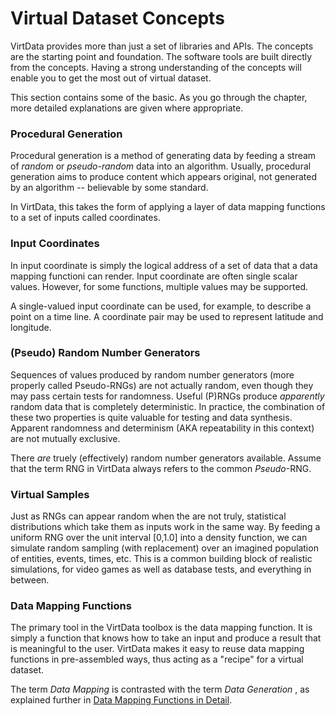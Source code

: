 Virtual Dataset Concepts
========================

VirtData provides more than just a set of libraries and APIs.
The concepts are the starting point and foundation. The software
tools are built directly from the concepts. Having a strong
understanding of the concepts will enable you to get the
most out of virtual dataset.

This section contains some of the basic. As you go through the
chapter, more detailed explanations are given where appropriate.

### Procedural Generation

Procedural generation is a method of generating data by feeding
a stream of *random* or *pseudo-random* data into an algorithm. 
Usually, procedural generation aims to produce content which appears
original, not generated by an algorithm -- believable by some standard.

In VirtData, this takes the form of applying a layer of 
data mapping functions to a set of inputs called coordinates.

### Input Coordinates

In input coordinate is simply the logical address of a set
of data that a data mapping functioni can render. 
Input coordinate are often single scalar values. However,
for some functions, multiple values may be supported.

A single-valued input coordinate can be used, for example, to
describe a point on a time line. A coordinate pair may be used
to represent latitude and longitude.


### (Pseudo) Random Number Generators

Sequences of values produced by random number generators
(more properly called Pseudo-RNGs) are not actually random, even
though they may pass certain tests for randomness. Useful (P)RNGs
produce *apparently* random data that is completely deterministic. In 
practice, the combination of these two properties is quite valuable
for testing and data synthesis. Apparent randomness and determinism
(AKA repeatability in this context) are not mutually exclusive.

There *are* truely (effectively) random number generators available.
Assume that the term RNG in VirtData always refers to the common
*Pseudo*-RNG.

### Virtual Samples

Just as RNGs can appear random when the are not truly, statistical
distributions which take them as inputs work in the same way. By
feeding a uniform RNG over the unit interval [0,1.0] into a density
function, we can simulate random sampling (with replacement) over
an imagined population of entities, events, times, etc. This is a
common building block of realistic simulations, for video games
as well as database tests, and everything in between.

### Data Mapping Functions

The primary tool in the VirtData toolbox is the data mapping function.
It is simply a function that knows how to take an input and produce
a result that is meaningful to the user. VirtData makes it easy to
reuse data mapping functions in pre-assembled ways, thus acting as
a "recipe" for a virtual dataset.

The term *Data Mapping* is contrasted with the term *Data Generation*
, as explained further in
[Data Mapping Functions in Detail](./concepts/data_mapping.html).


